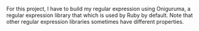 For this project, I have to build my regular expression using Oniguruma, a regular expression library that which is used by Ruby by default. Note that other regular expression libraries sometimes have different properties.